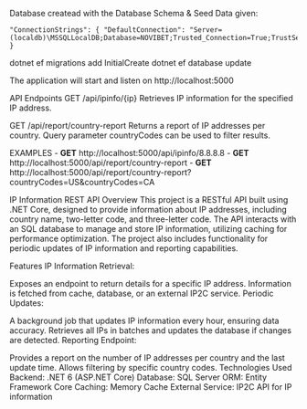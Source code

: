 Database createad with the Database Schema & Seed Data given:

    "ConnectionStrings": { "DefaultConnection": "Server=(localdb)\MSSQLLocalDB;Database=NOVIBET;Trusted_Connection=True;TrustServerCertificate=True;MultipleActiveResultSets=true" }
dotnet ef migrations add InitialCreate dotnet ef database update

The application will start and listen on http://localhost:5000

API Endpoints
GET /api/ipinfo/{ip}
Retrieves IP information for the specified IP address.

GET /api/report/country-report
Returns a report of IP addresses per country. Query parameter countryCodes can be used to filter results.

EXAMPLES
    - **GET** http://localhost:5000/api/ipinfo/8.8.8.8
    - **GET** http://localhost:5000/api/report/country-report
    - **GET** http://localhost:5000/api/report/country-report?countryCodes=US&countryCodes=CA

IP Information REST API Overview This project is a RESTful API built using .NET Core, designed to provide information about IP addresses, including country name, two-letter code, and three-letter code. The API interacts with an SQL database to manage and store IP information, utilizing caching for performance optimization. The project also includes functionality for periodic updates of IP information and reporting capabilities.

Features IP Information Retrieval:

Exposes an endpoint to return details for a specific IP address. Information is fetched from cache, database, or an external IP2C service. Periodic Updates:

A background job that updates IP information every hour, ensuring data accuracy. Retrieves all IPs in batches and updates the database if changes are detected. Reporting Endpoint:

Provides a report on the number of IP addresses per country and the last update time. Allows filtering by specific country codes. Technologies Used Backend: .NET 6 (ASP.NET Core) Database: SQL Server ORM: Entity Framework Core Caching: Memory Cache External Service: IP2C API for IP information
